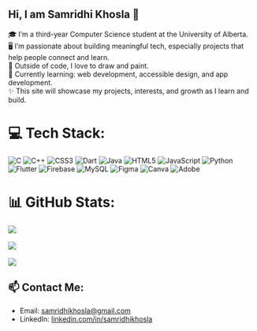 ## Hi, I am Samridhi Khosla 👋

🎓 I’m a third-year Computer Science student at the University of Alberta.<br/>
🖥️ I’m passionate about building meaningful tech, especially projects that help people connect and learn.<br/>
🎨 Outside of code, I love to draw and paint.<br/>
🌱 Currently learning: web development, accessible design, and app development.<br/>
✨ This site will showcase my projects, interests, and growth as I learn and build.

# 💻 Tech Stack:
![C](https://img.shields.io/badge/c-%2300599C.svg?style=for-the-badge&logo=c&logoColor=white) ![C++](https://img.shields.io/badge/c++-%2300599C.svg?style=for-the-badge&logo=c%2B%2B&logoColor=white) ![CSS3](https://img.shields.io/badge/css3-%231572B6.svg?style=for-the-badge&logo=css3&logoColor=white) ![Dart](https://img.shields.io/badge/dart-%230175C2.svg?style=for-the-badge&logo=dart&logoColor=white) ![Java](https://img.shields.io/badge/java-%23ED8B00.svg?style=for-the-badge&logo=openjdk&logoColor=white) ![HTML5](https://img.shields.io/badge/html5-%23E34F26.svg?style=for-the-badge&logo=html5&logoColor=white) ![JavaScript](https://img.shields.io/badge/javascript-%23323330.svg?style=for-the-badge&logo=javascript&logoColor=%23F7DF1E) ![Python](https://img.shields.io/badge/python-3670A0?style=for-the-badge&logo=python&logoColor=ffdd54) ![Flutter](https://img.shields.io/badge/Flutter-%2302569B.svg?style=for-the-badge&logo=Flutter&logoColor=white) ![Firebase](https://img.shields.io/badge/firebase-a08021?style=for-the-badge&logo=firebase&logoColor=ffcd34) ![MySQL](https://img.shields.io/badge/mysql-4479A1.svg?style=for-the-badge&logo=mysql&logoColor=white) ![Figma](https://img.shields.io/badge/figma-%23F24E1E.svg?style=for-the-badge&logo=figma&logoColor=white) ![Canva](https://img.shields.io/badge/Canva-%2300C4CC.svg?style=for-the-badge&logo=Canva&logoColor=white) ![Adobe](https://img.shields.io/badge/adobe-%23FF0000.svg?style=for-the-badge&logo=adobe&logoColor=white)

# 📊 GitHub Stats:
![](https://github-readme-stats.vercel.app/api?username=samridhikhosla&theme=tokyonight&hide_border=false&include_all_commits=false&count_private=false)<br/><br/>
![](https://nirzak-streak-stats.vercel.app/?user=samridhikhosla&theme=tokyonight&hide_border=false)<br/><br/>
![](https://github-readme-stats.vercel.app/api/top-langs/?username=samridhikhosla&theme=tokyonight&hide_border=false&include_all_commits=false&count_private=false&layout=compact)

## 📫 Contact Me:
- Email: samridhikhosla@gmail.com<br/>
- LinkedIn: [linkedin.com/in/samridhikhosla](https://www.linkedin.com/in/samridhi-khosla/)
